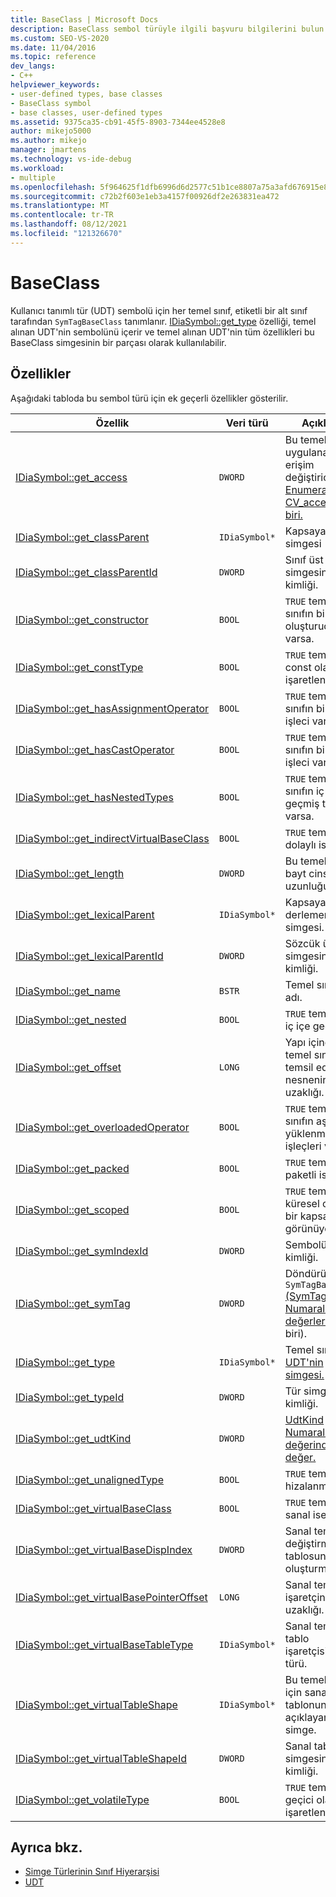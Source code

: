 ```yaml
---
title: BaseClass | Microsoft Docs
description: BaseClass sembol türüyle ilgili başvuru bilgilerini bulun. Kullanıcı tanımlı tür (UDT) sembolleri için temel sınıf, SymTagBaseClass etiketine sahip bir alt sınıf tarafından tanımlanır.
ms.custom: SEO-VS-2020
ms.date: 11/04/2016
ms.topic: reference
dev_langs:
- C++
helpviewer_keywords:
- user-defined types, base classes
- BaseClass symbol
- base classes, user-defined types
ms.assetid: 9375ca35-cb91-45f5-8903-7344ee4528e8
author: mikejo5000
ms.author: mikejo
manager: jmartens
ms.technology: vs-ide-debug
ms.workload:
- multiple
ms.openlocfilehash: 5f964625f1dfb6996d6d2577c51b1ce8807a75a3afd676915e8677b80c1521ca
ms.sourcegitcommit: c72b2f603e1eb3a4157f00926df2e263831ea472
ms.translationtype: MT
ms.contentlocale: tr-TR
ms.lasthandoff: 08/12/2021
ms.locfileid: "121326670"
---
```

# <a name="baseclass"></a>BaseClass
Kullanıcı tanımlı tür (UDT) sembolü için her temel sınıf, etiketli bir alt sınıf tarafından `SymTagBaseClass` tanımlanır. [IDiaSymbol::get_type](../../debugger/debug-interface-access/idiasymbol-get-type.md) özelliği, temel alınan UDT'nin sembolünü içerir ve temel alınan UDT'nin tüm özellikleri bu BaseClass simgesinin bir parçası olarak kullanılabilir.

## <a name="properties"></a>Özellikler
 Aşağıdaki tabloda bu sembol türü için ek geçerli özellikler gösterilir.

|Özellik|Veri türü|Açıklama|
|--------------|---------------|-----------------|
|[IDiaSymbol::get_access](../../debugger/debug-interface-access/idiasymbol-get-access.md)|`DWORD`|Bu temel sınıfa uygulanan erişim değiştiricisi. [Enumeration CV_access_e biri.](../../debugger/debug-interface-access/cv-access-e.md)|
|[IDiaSymbol::get_classParent](../../debugger/debug-interface-access/idiasymbol-get-classparent.md)|`IDiaSymbol*`|Kapsayan sınıfın simgesi (varsa).|
|[IDiaSymbol::get_classParentId](../../debugger/debug-interface-access/idiasymbol-get-classparentid.md)|`DWORD`|Sınıf üst simgesinin kimliği.|
|[IDiaSymbol::get_constructor](../../debugger/debug-interface-access/idiasymbol-get-constructor.md)|`BOOL`|`TRUE` temel sınıfın bir oluşturucusu varsa.|
|[IDiaSymbol::get_constType](../../debugger/debug-interface-access/idiasymbol-get-consttype.md)|`BOOL`|`TRUE` temel sınıf const olarak işaretlenmişse.|
|[IDiaSymbol::get_hasAssignmentOperator](../../debugger/debug-interface-access/idiasymbol-get-hasassignmentoperator.md)|`BOOL`|`TRUE` temel sınıfın bir atama işleci varsa.|
|[IDiaSymbol::get_hasCastOperator](../../debugger/debug-interface-access/idiasymbol-get-hascastoperator.md)|`BOOL`|`TRUE` temel sınıfın bir cast işleci varsa.|
|[IDiaSymbol::get_hasNestedTypes](../../debugger/debug-interface-access/idiasymbol-get-hasnestedtypes.md)|`BOOL`|`TRUE` temel sınıfın iç içe geçmiş türleri varsa.|
|[IDiaSymbol::get_indirectVirtualBaseClass](../../debugger/debug-interface-access/idiasymbol-get-indirectvirtualbaseclass.md)|`BOOL`|`TRUE` temel sınıf dolaylı ise.|
|[IDiaSymbol::get_length](../../debugger/debug-interface-access/idiasymbol-get-length.md)|`DWORD`|Bu temel sınıfın bayt cinsinden uzunluğu.|
|[IDiaSymbol::get_lexicalParent](../../debugger/debug-interface-access/idiasymbol-get-lexicalparent.md)|`IDiaSymbol*`|Kapsayan derlemenin simgesi.|
|[IDiaSymbol::get_lexicalParentId](../../debugger/debug-interface-access/idiasymbol-get-lexicalparentid.md)|`DWORD`|Sözcük üst simgesinin kimliği.|
|[IDiaSymbol::get_name](../../debugger/debug-interface-access/idiasymbol-get-name.md)|`BSTR`|Temel sınıfın adı.|
|[IDiaSymbol::get_nested](../../debugger/debug-interface-access/idiasymbol-get-nested.md)|`BOOL`|`TRUE` temel sınıf iç içe geçmişse.|
|[IDiaSymbol::get_offset](../../debugger/debug-interface-access/idiasymbol-get-offset.md)|`LONG`|Yapı içindeki temel sınıfı temsil eden alt nesnenin uzaklığı.|
|[IDiaSymbol::get_overloadedOperator](../../debugger/debug-interface-access/idiasymbol-get-overloadedoperator.md)|`BOOL`|`TRUE` temel sınıfın aşırı yüklenmiş işleçleri varsa.|
|[IDiaSymbol::get_packed](../../debugger/debug-interface-access/idiasymbol-get-packed.md)|`BOOL`|`TRUE` temel sınıf paketli ise.|
|[IDiaSymbol::get_scoped](../../debugger/debug-interface-access/idiasymbol-get-scoped.md)|`BOOL`|`TRUE` temel sınıf, küresel olmayan bir kapsamda görünüyorsa.|
|[IDiaSymbol::get_symIndexId](../../debugger/debug-interface-access/idiasymbol-get-symindexid.md)|`DWORD`|Sembolün dizin kimliği.|
|[IDiaSymbol::get_symTag](../../debugger/debug-interface-access/idiasymbol-get-symtag.md)|`DWORD`|Döndürür `SymTagBaseClass` [(SymTagEnum Numaralama değerlerinden](../../debugger/debug-interface-access/symtagenum.md) biri).|
|[IDiaSymbol::get_type](../../debugger/debug-interface-access/idiasymbol-get-type.md)|`IDiaSymbol*`|Temel sınıf [UDT'nin simgesi.](../../debugger/debug-interface-access/udt.md)|
|[IDiaSymbol::get_typeId](../../debugger/debug-interface-access/idiasymbol-get-typeid.md)|`DWORD`|Tür simgesinin kimliği.|
|[IDiaSymbol::get_udtKind](../../debugger/debug-interface-access/idiasymbol-get-udtkind.md)|`DWORD`|[UdtKind Numaralama değerinden bir değer.](../../debugger/debug-interface-access/udtkind.md)|
|[IDiaSymbol::get_unalignedType](../../debugger/debug-interface-access/idiasymbol-get-unalignedtype.md)|`BOOL`|`TRUE` temel sınıf hizalanmamışsa.|
|[IDiaSymbol::get_virtualBaseClass](../../debugger/debug-interface-access/idiasymbol-get-virtualbaseclass.md)|`BOOL`|`TRUE` temel sınıf sanal ise.|
|[IDiaSymbol::get_virtualBaseDispIndex](../../debugger/debug-interface-access/idiasymbol-get-virtualbasedispindex.md)|`DWORD`|Sanal temel yer değiştirme tablosuna dizin oluşturma.|
|[IDiaSymbol::get_virtualBasePointerOffset](../../debugger/debug-interface-access/idiasymbol-get-virtualbasepointeroffset.md)|`LONG`|Sanal temel işaretçinin uzaklığı.|
|[IDiaSymbol::get_virtualBaseTableType](../../debugger/debug-interface-access/idiasymbol-get-virtualbasetabletype.md)|`IDiaSymbol*`|Sanal temel tablo işaretçisinin türü.|
|[IDiaSymbol::get_virtualTableShape](../../debugger/debug-interface-access/idiasymbol-get-virtualtableshape.md)|`IDiaSymbol*`|Bu temel sınıf için sanal tablonun türünü açıklayan simge.|
|[IDiaSymbol::get_virtualTableShapeId](../../debugger/debug-interface-access/idiasymbol-get-virtualtableshapeid.md)|`DWORD`|Sanal tablo şekil simgesinin kimliği.|
|[IDiaSymbol::get_volatileType](../../debugger/debug-interface-access/idiasymbol-get-volatiletype.md)|`BOOL`|`TRUE` temel sınıf geçici olarak işaretlenirse.|

## <a name="see-also"></a>Ayrıca bkz.
- [Simge Türlerinin Sınıf Hiyerarşisi](../../debugger/debug-interface-access/class-hierarchy-of-symbol-types.md)
- [UDT](../../debugger/debug-interface-access/udt.md)